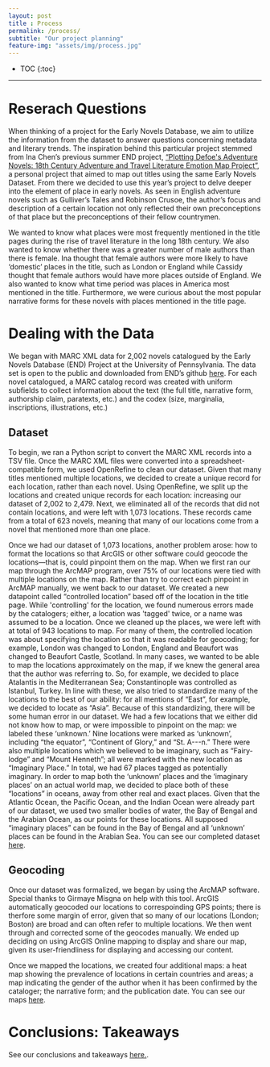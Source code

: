 ```yaml
---
layout: post
title : Process
permalink: /process/
subtitle: "Our project planning"
feature-img: "assets/img/process.jpg"
---
```


* TOC
{:toc}

---
# Reserach Questions

When thinking of a project for the Early Novels Database, we aim to utilize the information from the dataset to answer questions concerning metadata and literary trends. The inspiration behind this particular project stemmed from Ina Chen’s previous summer END project, [“Plotting Defoe's Adventure Novels: 18th Century Adventure and Travel Literature Emotion Map Project”](https://redadvance.github.io/defoemap/), a personal project that aimed to map out titles using the same Early Novels Dataset. From there we decided to use this year’s project to delve deeper into the element of place in early novels. As seen in English adventure novels such as Gulliver’s Tales and Robinson Crusoe, the author’s focus and description of a certain location not only reflected their own preconceptions of that place but the preconceptions of their fellow countrymen.

We wanted to know what places were most frequently mentioned in the title pages during the rise of travel literature in the long 18th century. We also wanted to know whether there was a greater number of male authors than there is female. Ina thought that female authors were more likely to have ‘domestic’ places in the title, such as London or England while Cassidy thought that female authors would have more places outside of England. We also wanted to know what time period was places in America most mentioned in the title. Furthermore, we were curious about the most popular narrative forms for these novels with places mentioned in the title page.

# Dealing with the Data

We began with MARC XML data for 2,002 novels catalogued by the Early Novels Database (END) Project at the University of Pennsylvania. The data set is open to the public and downloaded from END’s github [here](https://github.com/earlynovels/end-dataset). For each novel catalogued, a MARC catalog record was created with uniform subfields to collect information about the text (the full title, narrative form, authorship claim, paratexts, etc.) and the codex (size, marginalia, inscriptions, illustrations, etc.)

## Dataset
To begin, we ran a Python script to convert the MARC XML records into a TSV file. Once the MARC XML files were converted into a spreadsheet-compatible form, we used OpenRefine to clean our dataset. Given that many titles mentioned multiple locations, we decided to create a unique record for each location, rather than each novel. Using OpenRefine, we split up the locations and created unique records for each location: increasing our dataset of 2,002 to 2,479. Next, we eliminated all of the records that did not contain locations, and were left with 1,073 locations. These records came from a total of 623 novels, meaning that many of our locations come from a novel that mentioned more than one place.

Once we had our dataset of 1,073 locations, another problem arose: how to format the locations so that ArcGIS or other software could geocode the locations—that is, could pinpoint them on the map. When we first ran our map through the ArcMAP program, over 75% of our locations were tied with multiple locations on the map. Rather than try to correct each pinpoint in ArcMAP manually, we went back to our dataset. We created a new datapoint called “controlled location” based off of the location in the title page. While 'controlling' for the location, we found numerous errors made by the catalogers; either, a location was 'tagged' twice, or a name was assumed to be a location. Once we cleaned up the places, we were left with at total of 943 locations to map. For many of them, the controlled location was about specifying the location so that it was readable for geocoding; for example, London was changed to London, England and Beaufort was changed to Beaufort Castle, Scotland. In many cases, we wanted to be able to map the locations approximately on the map, if we knew the general area that the author was referring to. So, for example, we decided to place Atalantis in the Mediterranean Sea; Constantinople was controlled as Istanbul, Turkey. In line with these, we also tried to standardize many of the locations to the best of our ability: for all mentions of “East”, for example, we decided to locate as “Asia”.  Because of this standardizing, there will be some human error in our dataset. We had a few locations that we either did not know how to map, or were impossible to pinpoint on the map: we labeled these ‘unknown.’ Nine locations were marked as ‘unknown’, including “the equator”, “Continent of Glory,” and “St. A---n.”  There were also multiple locations which we believed to be imaginary, such as “Fairy-lodge” and “Mount Henneth”; all were marked with the new location as “Imaginary Place.” In total, we had 67 places tagged as potentially imaginary. In order to map both the ‘unknown’ places and the ‘imaginary places’ on an actual world map, we decided to place both of these “locations” in oceans, away from other real and exact places.  Given that the Atlantic Ocean, the Pacific Ocean, and the Indian Ocean were already part of our dataset, we used two smaller bodies of water, the Bay of Bengal and the Arabian Ocean, as our points for these locations. All supposed “imaginary places” can be found in the Bay of Bengal and all ‘unknown’ places can be found in the Arabian Sea. You can see our completed dataset [here](/end19/data).

## Geocoding
Once our dataset was formalized, we began by using the ArcMAP software. Special thanks to Girmaye Misgna on help with this tool. ArcGIS automatically geocoded our locations to correspoinding GPS points; there is therfore some margin of error, given that so many of our locations (London; Boston) are broad and can often refer to multiple locations. We then went through and corrected some of the geocodes manually.  We ended up deciding on using ArcGIS Online mapping to display and share our map, given its user-friendliness for displaying and accessing our content.

Once we mapped the locations, we created four additional maps: a heat map showing the prevalence of locations in certain countries and areas; a map indicating the gender of the author when it has been confirmed by the cataloger; the narrative form; and the publication date. You can see our maps [here](/end19/map).

# Conclusions: Takeaways

See our conclusions and takeaways [here.](/end19/outcome).
